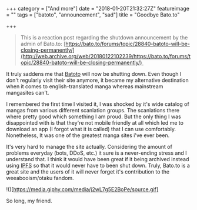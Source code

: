 +++
category = ["And more"]
date = "2018-01-20T21:32:27Z"
featureimage = ""
tags = ["batoto", "announcement", "sad"]
title = "Goodbye Bato.to"

+++
> This is a reaction post regarding the shutdown announcement by the admin of Bato.to: [https://bato.to/forums/topic/28840-batoto-will-be-closing-permanently/](http://web.archive.org/web/20180122102239/https://bato.to/forums/topic/28840-batoto-will-be-closing-permanently/) 

It truly saddens me that [Batoto](http://bato.to) will now be shutting down. Even though I don't regularly visit their site anymore, it became my alternative destination when it comes to english-translated manga whereas mainstream mangasites can't. 

I remembered the first time I visited it, I was shocked by it's wide catalog of mangas from various different scanlation groups. The scanlations there where pretty good which something I am proud. But the only thing I was disappointed with is that they're not mobile friendly at all which led me to download an app (I forgot what it is called) that I can use comfortably. Nonetheless, It was one of the greatest manga sites i've ever been. 

It's very hard to manage the site actually. Considering the amount of problems everyday (bots, DDoS, etc.) it sure is a never-ending stress and I understand that. I think it would have been great if it being archived instead using [IPFS](https://ipfs.org) so that it would never have to been shut down. Truly, Bato.to is a great site and the users of it will never forget it's contribution to the weeabooism/otaku fandom.   

!()[https://media.giphy.com/media/j2wL7g5E2BoPe/source.gif]

So long, my friend.